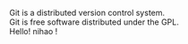Git is a distributed version control system.  
Git is free software distributed under the GPL.  
Hello!
nihao !

